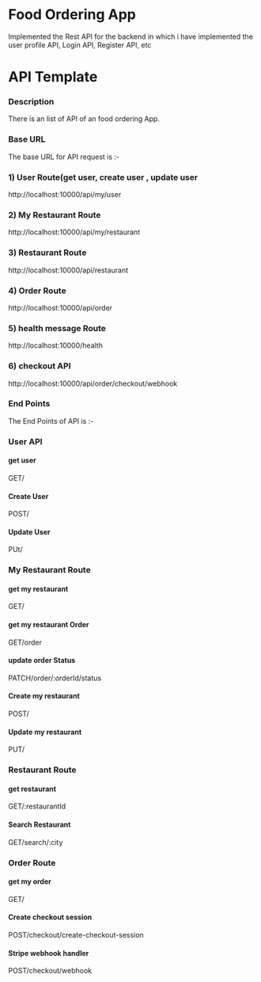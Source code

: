 <h1>Food Ordering App</h1>
Implemented the Rest API for the backend in which i have implemented the user profile API, Login API, Register API, etc

<h1>API Template</h1>
<h3>Description</h3>
There is an list of API of an food ordering App.

<h3>Base URL</h3>
The base URL for API request is :-
<h3><b>1) User Route(get user, create user , update user</b></h3>
http://localhost:10000/api/my/user

<h3><b>2) My Restaurant Route</b></h3>
http://localhost:10000/api/my/restaurant

<h3><b>3) Restaurant Route</b></h3>
http://localhost:10000/api/restaurant

<h3><b>4) Order Route</b></h3>
http://localhost:10000/api/order

<h3><b>5) health message Route</b></h3>
http://localhost:10000/health

<h3><b>6) checkout API</b></h3>
http://localhost:10000/api/order/checkout/webhook

<h3>End Points</h3>
The End Points of API is :-
<h3><b>User API</b></h3>
<h4>get user</h4>
GET/

<h4>Create User</h4>
POST/

<h4>Update User</h4>
PUt/

<h3><b>My Restaurant Route</b></h3>
<h4>get my restaurant</h4>
GET/

<h4>get my restaurant Order</h4>
GET/order

<h4>update order Status</h4>
PATCH/order/:orderId/status

<h4>Create my restaurant</h4>
POST/

<h4>Update my restaurant</h4>
PUT/

<h3><b>Restaurant Route</b></h3>
<h4>get restaurant</h4>
GET/:restaurantId

<h4>Search Restaurant</h4>
GET/search/:city

<h3><b>Order Route</b></h4>
<h4>get my order</h4>
GET/

<h4>Create checkout session</h4>
POST/checkout/create-checkout-session

<h4>Stripe webhook handler</h4>
POST/checkout/webhook
